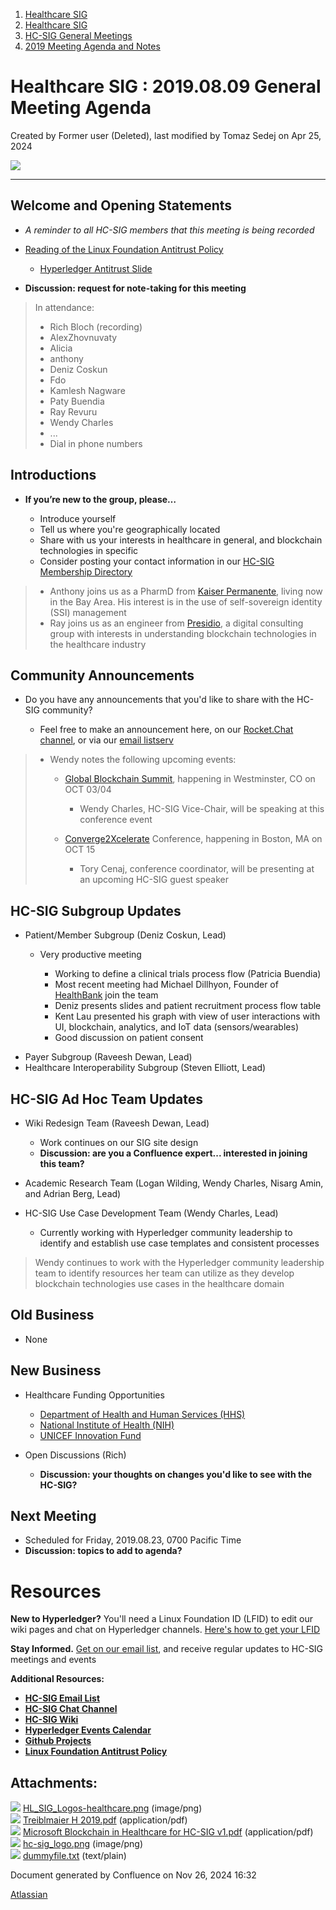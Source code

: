 1. [Healthcare SIG](index.html)
2. [Healthcare SIG](Healthcare-SIG_20545573.html)
3. [HC-SIG General Meetings](HC-SIG-General-Meetings_20545763.html)
4. [2019 Meeting Agenda and Notes](2019-Meeting-Agenda-and-Notes_20555030.html)

# Healthcare SIG : 2019.08.09 General Meeting Agenda

Created by Former user (Deleted), last modified by Tomaz Sedej on Apr 25, 2024

![](attachments/20552568/20562526.png?width=550)

* * *

## **Welcome and Opening Statements**

- *A reminder to all HC-SIG members that this meeting is being recorded*
- [Reading of the Linux Foundation Antitrust Policy](https://www.linuxfoundation.org/antitrust-policy "https://www.linuxfoundation.org/antitrust-policy")
  
  - [Hyperledger Antitrust Slide](https://tinyurl.com/HL-antitrust-slide "https://tinyurl.com/HL-antitrust-slide")
- **Discussion: request for note-taking for this meeting**

> In attendance:
> 
> - Rich Bloch (recording)
> - AlexZhovnuvaty
> - Alicia
> - anthony
> - Deniz Coskun
> - Fdo
> - Kamlesh Nagware
> - Paty Buendia
> - Ray Revuru
> - Wendy Charles
> - ...
> - Dial in phone numbers

## **Introductions**

- **If you’re new to the group, please…**
  
  - Introduce yourself
  - Tell us where you're geographically located
  - Share with us your interests in healthcare in general, and blockchain technologies in specific
  - Consider posting your contact information in our [HC-SIG Membership Directory](https://lf-hyperledger.atlassian.net/wiki/display/HCSIG/Membership+Directory)

<!--THE END-->

> - Anthony joins us as a PharmD from [Kaiser Permanente](https://healthy.kaiserpermanente.org/), living now in the Bay Area. His interest is in the use of self-sovereign identity (SSI) management
> - Ray joins us as an engineer from [Presidio](https://www.presidio.com/), a digital consulting group with interests in understanding blockchain technologies in the healthcare industry

## **Community Announcements**

- Do you have any announcements that you'd like to share with the HC-SIG community?
  
  - Feel free to make an announcement here, on our [Rocket.Chat channel](https://chat.hyperledger.org/channel/healthcare-sig), or via our [email listserv](https://lists.hyperledger.org/g/healthcare-sig)

<!--THE END-->

> - Wendy notes the following upcoming events:
>   
>   - [Global Blockchain Summit](https://globalblockchainsummit.com/), happening in Westminster, CO on OCT 03/04
>     
>     - Wendy Charles, HC-SIG Vice-Chair, will be speaking at this conference event
>   - [Converge2Xcelerate](https://conv2x-2019.eventcreate.com/) Conference, happening in Boston, MA on OCT 15
>     
>     - Tory Cenaj, conference coordinator, will be presenting at an upcoming HC-SIG guest speaker

## **HC-SIG Subgroup Updates**

- Patient/Member Subgroup (Deniz Coskun, Lead)
  
  - Very productive meeting
    
    - Working to define a clinical trials process flow (Patricia Buendia)
    - Most recent meeting had Michael Dillhyon, Founder of [HealthBank](https://www.healthbank.coop/) join the team
    - Deniz presents slides and patient recruitment process flow table
    - Kent Lau presented his graph with view of user interactions with UI, blockchain, analytics, and IoT data (sensors/wearables)
    - Good discussion on patient consent

<!--THE END-->

- Payer Subgroup (Raveesh Dewan, Lead)
- Healthcare Interoperability Subgroup (Steven Elliott, Lead)

## **HC-SIG Ad Hoc Team Updates**

- Wiki Redesign Team (Raveesh Dewan, Lead)
  
  - Work continues on our SIG site design
  - **Discussion: are you a Confluence expert... interested in joining this team?**

<!--THE END-->

- Academic Research Team (Logan Wilding, Wendy Charles, Nisarg Amin, and Adrian Berg, Lead)

<!--THE END-->

- HC-SIG Use Case Development Team (Wendy Charles, Lead)
  
  - Currently working with Hyperledger community leadership to identify and establish use case templates and consistent processes

> Wendy continues to work with the Hyperledger community leadership team to identify resources her team can utilize as they develop blockchain technologies use cases in the healthcare domain

## **Old Business**

- None

## **New Business**

- Healthcare Funding Opportunities
  
  - [Department of Health and Human Services (HHS)](https://www.sbir.gov/nih-solicitation-listing/open)
  - [National Institute of Health (NIH)](https://sbir.nih.gov/funding/individual-announcements)
  - [UNICEF Innovation Fund](https://unicefinnovationfund.org/#/dashboard)

<!--THE END-->

- Open Discussions (Rich)
  
  - **Discussion: your thoughts on changes you'd like to see with the HC-SIG?**

## **Next Meeting**

- Scheduled for Friday, 2019.08.23, 0700 Pacific Time
- **Discussion: topics to add to agenda?**

# **Resources**

**New to Hyperledger?** You'll need a Linux Foundation ID (LFID) to edit our wiki pages and chat on Hyperledger channels. [Here's how to get your LFID](https://www.youtube.com/watch?v=EEc4JRyaAoA)

**Stay Informed.** [Get on our email list](https://lists.hyperledger.org/g/healthcare-sig), and receive regular updates to HC-SIG meetings and events

**Additional Resources:**

- [**HC-SIG Email List**](https://lists.hyperledger.org/g/healthcare-sig)
- [**HC-SIG Chat Channel**](https://chat.hyperledger.org/channel/healthcare-sig)
- [**HC-SIG Wiki**](https://lf-hyperledger.atlassian.net/wiki/display/HCSIG/)
- [**Hyperledger Events Calendar**](https://lf-hyperledger.atlassian.net/wiki/display/HYP/Calendar+of+Public+Meetings)
- [**Github Projects**](https://github.com/hyperledger)
- [**Linux Foundation Antitrust Policy**](https://www.linuxfoundation.org/antitrust-policy)

## Attachments:

![](images/icons/bullet_blue.gif) [HL\_SIG\_Logos-healthcare.png](attachments/20552568/20562526.png) (image/png)  
![](images/icons/bullet_blue.gif) [Treiblmaier H 2019.pdf](attachments/20552568/20562523.pdf) (application/pdf)  
![](images/icons/bullet_blue.gif) [Microsoft Blockchain in Healthcare for HC-SIG v1.pdf](attachments/20552568/20562525.pdf) (application/pdf)  
![](images/icons/bullet_blue.gif) [hc-sig\_logo.png](attachments/20552568/20562527.png) (image/png)  
![](images/icons/bullet_blue.gif) [dummyfile.txt](attachments/20552568/20562524.txt) (text/plain)

Document generated by Confluence on Nov 26, 2024 16:32

[Atlassian](http://www.atlassian.com/)
